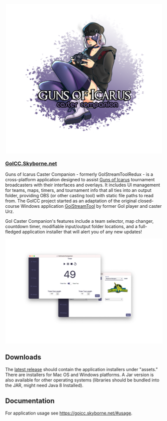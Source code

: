 <p align="center">
  <img src="docs/splash.png" alt="drawing" width="500" align="center"/>
</p>

### [GoICC.Skyborne.net](https://goicc.skyborne.net)
Guns of Icarus Caster Companion - formerly GoIStreamToolRedux - is a cross-platform application designed to assist [Guns of Icarus](https://gunsoficarus.com/) tournament broadcasters with their interfaces and overlays. It includes UI management for teams, maps, timers, and tournament info that all ties into an output folder, providing OBS (or other casting tool) with static file paths to read from. The GoICC project started as an adaptation of the original closed-course Windows application [GoiStreamTool](https://urzlab.com/goistreamtool/) by former GoI player and caster Urz.

GoI Caster Companion's features include a team selector, map changer, countdown timer, modifiable input/output folder locations, and a full-fledged application installer that will alert you of any new updates!

![GoI Caster Companion Screenshots](docs/img/screenshot_overlain.png)
## Downloads
The [latest release](https://github.com/RVRX/GoICasterCompanion/releases/latest) should contain the application installers under "assets." There are installers for Mac OS and Windows platforms.
A Jar version is also available for other operating systems (libraries should be bundled into the JAR, might need Java 8 Installed).

## Documentation
For application usage see https://goicc.skyborne.net/#usage.
